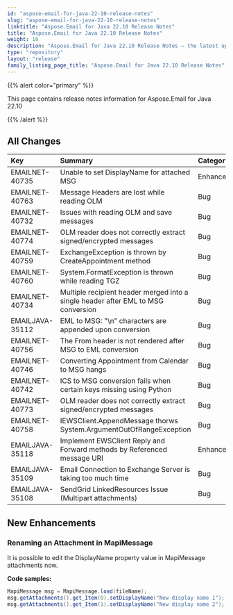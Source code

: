 ```yaml
---
id: "aspose-email-for-java-22-10-release-notes"
slug: "aspose-email-for-java-22-10-release-notes"
linktitle: "Aspose.Email for Java 22.10 Release Notes"
title: "Aspose.Email for Java 22.10 Release Notes"
weight: 10
description: "Aspose.Email for Java 22.10 Release Notes – the latest updates and fixes."
type: "repository"
layout: "release"
family_listing_page_title: "Aspose.Email for Java 22.10 Release Notes"
---
```


{{% alert color="primary" %}} 

This page contains release notes information for Aspose.Email for Java 22.10

{{% /alert %}} 
## **All Changes**

|**Key**|**Summary**|**Category**|
| :- | :- | :- |
|EMAILNET-40735|Unable to set DisplayName for attached MSG|Enhancement|
|EMAILNET-40763|Message Headers are lost while reading OLM|Bug|
|EMAILNET-40732|Issues with reading OLM and save messages|Bug|
|EMAILNET-40774|OLM reader does not correctly extract signed/encrypted messages|Bug|
|EMAILNET-40759|ExchangeException is thrown by CreateAppointment method|Bug|
|EMAILNET-40760|System.FormatException is thrown while reading TGZ|Bug|
|EMAILNET-40734|Multiple recipient header merged into a single header after EML to MSG conversion|Bug|
|EMAILJAVA-35112|EML to MSG: "\n" characters are appended upon conversion|Bug|
|EMAILNET-40756|The From header is not rendered after MSG to EML conversion|Bug|
|EMAILNET-40746|Converting Appointment from Calendar to MSG hangs|Bug|
|EMAILNET-40742|ICS to MSG conversion fails when certain keys missing using Python|Bug|
|EMAILNET-40773|OLM reader does not correctly extract signed/encrypted messages|Bug|
|EMAILNET-40758|IEWSClient.AppendMessage thorws System.ArgumentOutOfRangeException|Bug|
|EMAILJAVA-35118|Implement EWSClient Reply and Forward methods by Referenced message URI|Enhancement|
|EMAILJAVA-35109|Email Connection to Exchange Server is taking too much time|Bug|
|EMAILJAVA-35108|SendGrid LinkedResources Issue (Multipart attachments)|Bug|

## **New Enhancements**


### **Renaming an Attachment in MapiMessage**

It is possible to edit the DisplayName property value in MapiMessage attachments now.

**Code samples:**

```java
MapiMessage msg = MapiMessage.load(fileName);
msg.getAttachments().get_Item(0).setDisplayName("New display name 1");
msg.getAttachments().get_Item(1).setDisplayName("New display name 2");
```
